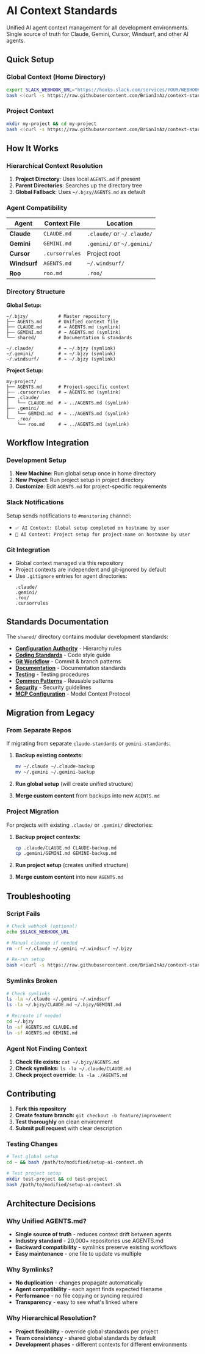 # AI Context Standards

Unified AI agent context management for all development environments. Single source of truth for Claude, Gemini, Cursor, Windsurf, and other AI agents.

## Quick Setup

### Global Context (Home Directory)
```bash
export SLACK_WEBHOOK_URL="https://hooks.slack.com/services/YOUR/WEBHOOK/URL"
bash <(curl -s https://raw.githubusercontent.com/BrianInAz/context-standards/main/setup-ai-context.sh)
```

### Project Context
```bash
mkdir my-project && cd my-project
bash <(curl -s https://raw.githubusercontent.com/BrianInAz/context-standards/main/setup-ai-context.sh)
```

## How It Works

### Hierarchical Context Resolution
1. **Project Directory**: Uses local `AGENTS.md` if present
2. **Parent Directories**: Searches up the directory tree
3. **Global Fallback**: Uses `~/.bjzy/AGENTS.md` as default

### Agent Compatibility
| Agent | Context File | Location |
|-------|-------------|----------|
| **Claude** | `CLAUDE.md` | `.claude/` or `~/.claude/` |
| **Gemini** | `GEMINI.md` | `.gemini/` or `~/.gemini/` |  
| **Cursor** | `.cursorrules` | Project root |
| **Windsurf** | `AGENTS.md` | `~/.windsurf/` |
| **Roo** | `roo.md` | `.roo/` |

### Directory Structure

**Global Setup:**
```
~/.bjzy/           # Master repository
├── AGENTS.md      # Unified context file
├── CLAUDE.md      # → AGENTS.md (symlink)
├── GEMINI.md      # → AGENTS.md (symlink) 
└── shared/        # Documentation & standards

~/.claude/         # → ~/.bjzy (symlink)
~/.gemini/         # → ~/.bjzy (symlink)
~/.windsurf/       # → ~/.bjzy (symlink)
```

**Project Setup:**
```
my-project/
├── AGENTS.md      # Project-specific context
├── .cursorrules   # → AGENTS.md (symlink)
├── .claude/
│   └── CLAUDE.md  # → ../AGENTS.md (symlink)
├── .gemini/
│   └── GEMINI.md  # → ../AGENTS.md (symlink)
└── .roo/
    └── roo.md     # → ../AGENTS.md (symlink)
```

## Workflow Integration

### Development Setup
1. **New Machine**: Run global setup once in home directory
2. **New Project**: Run project setup in project directory
3. **Customize**: Edit `AGENTS.md` for project-specific requirements

### Slack Notifications
Setup sends notifications to `#monitoring` channel:
- `✅ AI Context: Global setup completed on hostname by user`
- `📁 AI Context: Project setup for project-name on hostname by user`

### Git Integration
- Global context managed via this repository
- Project contexts are independent and git-ignored by default
- Use `.gitignore` entries for agent directories:
  ```gitignore
  .claude/
  .gemini/
  .roo/
  .cursorrules
  ```

## Standards Documentation

The `shared/` directory contains modular development standards:

- **[Configuration Authority](./shared/docs/standards/00_CONFIG_AUTHORITY.md)** - Hierarchy rules
- **[Coding Standards](./shared/docs/standards/01_CODING_STANDARDS.md)** - Code style guide  
- **[Git Workflow](./shared/docs/standards/02_GITFLOW.md)** - Commit & branch patterns
- **[Documentation](./shared/docs/standards/03_DOCUMENTATION.md)** - Documentation standards
- **[Testing](./shared/docs/standards/04_TESTING.md)** - Testing procedures
- **[Common Patterns](./shared/docs/standards/05_COMMON_PATTERNS.md)** - Reusable patterns
- **[Security](./shared/docs/standards/06_SECURITY.md)** - Security guidelines
- **[MCP Configuration](./shared/docs/standards/07_MCP_CONFIGURATION.md)** - Model Context Protocol

## Migration from Legacy

### From Separate Repos
If migrating from separate `claude-standards` or `gemini-standards`:

1. **Backup existing contexts:**
   ```bash
   mv ~/.claude ~/.claude-backup
   mv ~/.gemini ~/.gemini-backup
   ```

2. **Run global setup** (will create unified structure)

3. **Merge custom content** from backups into new `AGENTS.md`

### Project Migration
For projects with existing `.claude/` or `.gemini/` directories:

1. **Backup project contexts:**
   ```bash
   cp .claude/CLAUDE.md CLAUDE-backup.md
   cp .gemini/GEMINI.md GEMINI-backup.md
   ```

2. **Run project setup** (creates unified structure)

3. **Merge custom content** into new `AGENTS.md`

## Troubleshooting

### Script Fails
```bash
# Check webhook (optional)
echo $SLACK_WEBHOOK_URL

# Manual cleanup if needed
rm -rf ~/.claude ~/.gemini ~/.windsurf ~/.bjzy

# Re-run setup
bash <(curl -s https://raw.githubusercontent.com/BrianInAz/context-standards/main/setup-ai-context.sh)
```

### Symlinks Broken
```bash
# Check symlinks
ls -la ~/.claude ~/.gemini ~/.windsurf
ls -la ~/.bjzy/CLAUDE.md ~/.bjzy/GEMINI.md

# Recreate if needed
cd ~/.bjzy
ln -sf AGENTS.md CLAUDE.md
ln -sf AGENTS.md GEMINI.md
```

### Agent Not Finding Context
1. **Check file exists:** `cat ~/.bjzy/AGENTS.md`
2. **Check symlinks:** `ls -la ~/.claude/CLAUDE.md` 
3. **Check project override:** `ls -la ./AGENTS.md`

## Contributing

1. **Fork this repository**
2. **Create feature branch:** `git checkout -b feature/improvement`
3. **Test thoroughly** on clean environment
4. **Submit pull request** with clear description

### Testing Changes
```bash
# Test global setup
cd ~ && bash /path/to/modified/setup-ai-context.sh

# Test project setup  
mkdir test-project && cd test-project
bash /path/to/modified/setup-ai-context.sh
```

## Architecture Decisions

### Why Unified AGENTS.md?
- **Single source of truth** - reduces context drift between agents
- **Industry standard** - 20,000+ repositories use AGENTS.md
- **Backward compatibility** - symlinks preserve existing workflows
- **Easy maintenance** - one file to update vs multiple

### Why Symlinks?
- **No duplication** - changes propagate automatically
- **Agent compatibility** - each agent finds expected filename
- **Performance** - no file copying or syncing required
- **Transparency** - easy to see what's linked where

### Why Hierarchical Resolution?
- **Project flexibility** - override global standards per project
- **Team consistency** - shared global standards by default
- **Development phases** - different contexts for different environments
